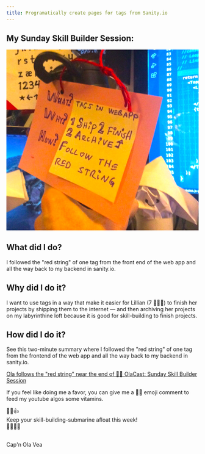 ```yaml
---
title: Programatically create pages for tags from Sanity.io
---
```


## My Sunday Skill Builder Session:

![tags-on-a-pink-card](tags-on-a-pink-card-from-twitter-smaller.png)

## What did I do?

I followed the "red string" of one tag from the front end of the web app and all the way back to my backend in sanity.io.

## Why did I do it?

I want to use tags in a way that make it easier for Lillian (7 🏴‍☠️👸) to finish her projects by shipping them to the internet — and then archiving her projects on my labyrinthine loft because it is good for skill-building to finish projects.

## How did I do it?

See this two-minute summary where I followed the "red string" of one tag from the frontend of the web app and all the way back to my backend in sanity.io.

[Ola follows the "red string" near the end of 🏴‍☠️ OlaCast: Sunday Skill Builder Session](https://youtu.be/ix_0vrwQnWk?t=1200)

If you feel like doing me a favor, you can give me a 🏴‍☠️ emoji comment to feed my youtube algos some vitamins.

💪😺👍  
Keep your skill-building-submarine afloat this week!  
🔧⛵🏴‍☠️

&nbsp;  
Cap'n Ola Vea
